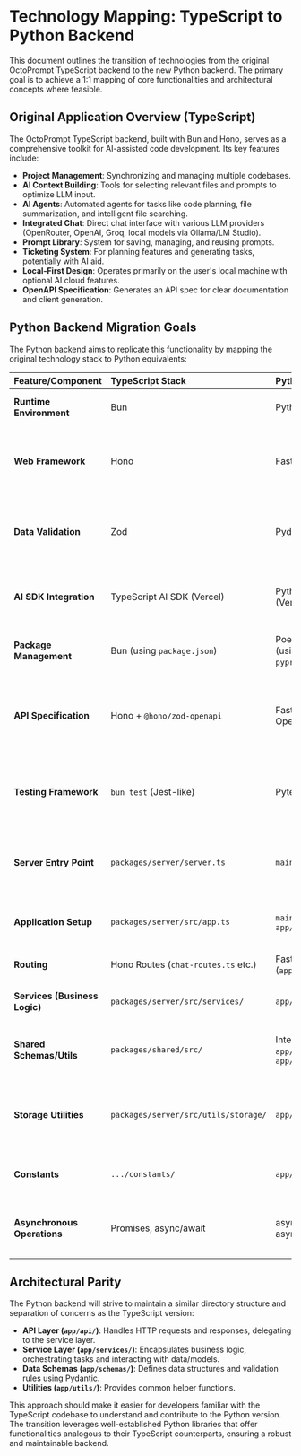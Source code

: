 # Technology Mapping: TypeScript to Python Backend

This document outlines the transition of technologies from the original OctoPrompt TypeScript backend to the new Python backend. The primary goal is to achieve a 1:1 mapping of core functionalities and architectural concepts where feasible.

## Original Application Overview (TypeScript)

The OctoPrompt TypeScript backend, built with Bun and Hono, serves as a comprehensive toolkit for AI-assisted code development. Its key features include:

- **Project Management**: Synchronizing and managing multiple codebases.
- **AI Context Building**: Tools for selecting relevant files and prompts to optimize LLM input.
- **AI Agents**: Automated agents for tasks like code planning, file summarization, and intelligent file searching.
- **Integrated Chat**: Direct chat interface with various LLM providers (OpenRouter, OpenAI, Groq, local models via Ollama/LM Studio).
- **Prompt Library**: System for saving, managing, and reusing prompts.
- **Ticketing System**: For planning features and generating tasks, potentially with AI aid.
- **Local-First Design**: Operates primarily on the user's local machine with optional AI cloud features.
- **OpenAPI Specification**: Generates an API spec for clear documentation and client generation.

## Python Backend Migration Goals

The Python backend aims to replicate this functionality by mapping the original technology stack to Python equivalents:

| Feature/Component        | TypeScript Stack                  | Python Stack                      | Notes                                                                 |
| :----------------------- | :-------------------------------- | :-------------------------------- | :-------------------------------------------------------------------- |
| **Runtime Environment** | Bun                               | Python (3.10+)                    | Standard Python interpreter.                                          |
| **Web Framework** | Hono                              | FastAPI                           | Both are modern, high-performance ASGI frameworks.                    |
| **Data Validation** | Zod                               | Pydantic                          | Pydantic is the de-facto standard for data validation in Python.      |
| **AI SDK Integration** | TypeScript AI SDK (Vercel)        | Python AI SDK (Vercel)            | Provides a consistent interface for interacting with LLMs.            |
| **Package Management** | Bun (using `package.json`)        | Poetry / PDM (using `pyproject.toml`) | For managing dependencies and project packaging.                      |
| **API Specification** | Hono + `@hono/zod-openapi`        | FastAPI (native OpenAPI support)  | FastAPI automatically generates OpenAPI docs from Pydantic models.    |
| **Testing Framework** | `bun test` (Jest-like)            | Pytest                            | Pytest is a feature-rich and widely adopted testing framework.        |
| **Server Entry Point** | `packages/server/server.ts`       | `main.py`                         | Initializes and runs the FastAPI application using an ASGI server.    |
| **Application Setup** | `packages/server/src/app.ts`      | `main.py` / `app/core/config.py`  | FastAPI app setup, middleware, settings.                            |
| **Routing** | Hono Routes (`chat-routes.ts` etc.) | FastAPI Routers (`app/api/...`)   | Modular routing using `APIRouter`.                                  |
| **Services (Business Logic)** | `packages/server/src/services/`| `app/services/`                   | Layer for core business operations.                                   |
| **Shared Schemas/Utils** | `packages/shared/src/`            | Integrated into `app/schemas/`, `app/utils/` | Pydantic models and utilities will reside within the main app.        |
| **Storage Utilities** | `packages/server/src/utils/storage/`| `app/utils/storage/`              | Helper modules for interacting with local file-based storage.         |
| **Constants** | `.../constants/`                  | `app/constants/`                  | Storing application-wide constant values.                           |
| **Asynchronous Operations**| Promises, async/await             | asyncio, async/await              | Python's native asynchronous programming model.                       |

## Architectural Parity

The Python backend will strive to maintain a similar directory structure and separation of concerns as the TypeScript version:

- **API Layer (`app/api/`)**: Handles HTTP requests and responses, delegating to the service layer.
- **Service Layer (`app/services/`)**: Encapsulates business logic, orchestrating tasks and interacting with data/models.
- **Data Schemas (`app/schemas/`)**: Defines data structures and validation rules using Pydantic.
- **Utilities (`app/utils/`)**: Provides common helper functions.

This approach should make it easier for developers familiar with the TypeScript codebase to understand and contribute to the Python version. The transition leverages well-established Python libraries that offer functionalities analogous to their TypeScript counterparts, ensuring a robust and maintainable backend.
